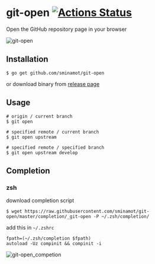 # git-open [![Actions Status](https://github.com/sminamot/git-open/workflows/Go/badge.svg)](https://github.com/sminamot/git-open/actions)
Open the GitHub repository page in your browser

![git-open](https://user-images.githubusercontent.com/26164869/73953393-ae0dd500-4943-11ea-91e2-fd7b4278c71b.gif)

## Installation
```
$ go get github.com/sminamot/git-open
```
or download binary from [release page](https://github.com/sminamot/git-open/releases)

## Usage
```
# origin / current branch
$ git open

# specified remote / current branch
$ git open upstream

# specified remote / specified branch
$ git open upstream develop
```

## Completion
### zsh
download completion script
```
$ wget https://raw.githubusercontent.com/sminamot/git-open/master/completion/_git-open -P ~/.zsh/completion/
```
add this in `~/.zshrc`
```
fpath=(~/.zsh/completion $fpath)
autoload -Uz compinit && compinit -i
```

![git-open_competion](https://user-images.githubusercontent.com/26164869/74239397-1d584000-4d1b-11ea-925e-8fc7cd633e88.gif)
